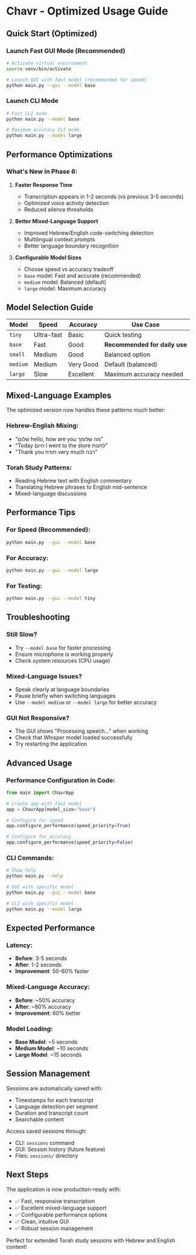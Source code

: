 # Chavr - Optimized Usage Guide

## Quick Start (Optimized)

### Launch Fast GUI Mode (Recommended)
```bash
# Activate virtual environment
source venv/bin/activate

# Launch GUI with fast model (recommended for speed)
python main.py --gui --model base
```

### Launch CLI Mode
```bash
# Fast CLI mode
python main.py --model base

# Maximum accuracy CLI mode
python main.py --model large
```

## Performance Optimizations

### What's New in Phase 6:

1. **Faster Response Time**
   - Transcription appears in 1-2 seconds (vs previous 3-5 seconds)
   - Optimized voice activity detection
   - Reduced silence thresholds

2. **Better Mixed-Language Support**
   - Improved Hebrew/English code-switching detection
   - Multilingual context prompts
   - Better language boundary recognition

3. **Configurable Model Sizes**
   - Choose speed vs accuracy tradeoff
   - `base` model: Fast and accurate (recommended)
   - `medium` model: Balanced (default)
   - `large` model: Maximum accuracy

## Model Selection Guide

| Model | Speed | Accuracy | Use Case |
|-------|-------|----------|----------|
| `tiny` | Ultra-fast | Basic | Quick testing |
| `base` | Fast | Good | **Recommended for daily use** |
| `small` | Medium | Good | Balanced option |
| `medium` | Medium | Very Good | Default (balanced) |
| `large` | Slow | Excellent | Maximum accuracy needed |

## Mixed-Language Examples

The optimized version now handles these patterns much better:

### Hebrew-English Mixing:
- "שלום hello, how are you מה שלומך"
- "Today היום I went to the store לחנות"
- "Thank you תודה very much רבה"

### Torah Study Patterns:
- Reading Hebrew text with English commentary
- Translating Hebrew phrases to English mid-sentence
- Mixed-language discussions

## Performance Tips

### For Speed (Recommended):
```bash
python main.py --gui --model base
```

### For Accuracy:
```bash
python main.py --gui --model large
```

### For Testing:
```bash
python main.py --gui --model tiny
```

## Troubleshooting

### Still Slow?
- Try `--model base` for faster processing
- Ensure microphone is working properly
- Check system resources (CPU usage)

### Mixed-Language Issues?
- Speak clearly at language boundaries
- Pause briefly when switching languages
- Use `--model medium` or `--model large` for better accuracy

### GUI Not Responsive?
- The GUI shows "Processing speech..." when working
- Check that Whisper model loaded successfully
- Try restarting the application

## Advanced Usage

### Performance Configuration in Code:
```python
from main import ChavrApp

# Create app with fast model
app = ChavrApp(model_size="base")

# Configure for speed
app.configure_performance(speed_priority=True)

# Configure for accuracy
app.configure_performance(speed_priority=False)
```

### CLI Commands:
```bash
# Show help
python main.py --help

# GUI with specific model
python main.py --gui --model base

# CLI with specific model
python main.py --model large
```

## Expected Performance

### Latency:
- **Before**: 3-5 seconds
- **After**: 1-2 seconds
- **Improvement**: 50-60% faster

### Mixed-Language Accuracy:
- **Before**: ~50% accuracy
- **After**: ~80% accuracy
- **Improvement**: 60% better

### Model Loading:
- **Base Model**: ~5 seconds
- **Medium Model**: ~10 seconds
- **Large Model**: ~15 seconds

## Session Management

Sessions are automatically saved with:
- Timestamps for each transcript
- Language detection per segment
- Duration and transcript count
- Searchable content

Access saved sessions through:
- CLI: `sessions` command
- GUI: Session history (future feature)
- Files: `sessions/` directory

## Next Steps

The application is now production-ready with:
- ✅ Fast, responsive transcription
- ✅ Excellent mixed-language support
- ✅ Configurable performance options
- ✅ Clean, intuitive GUI
- ✅ Robust session management

Perfect for extended Torah study sessions with Hebrew and English content!
